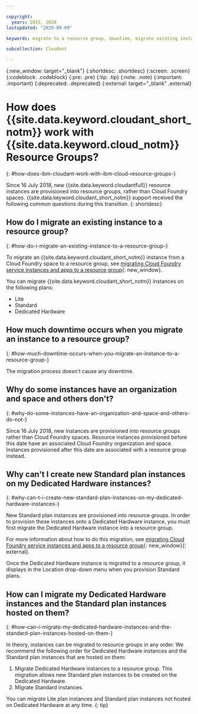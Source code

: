 ```yaml
---

copyright:
  years: 2015, 2020
lastupdated: "2020-09-09"

keywords: migrate to a resource group, downtime, migrate existing instance, organization and space, standard plan, dedicated hardware instance, how to migrate

subcollection: Cloudant

---
```


{:new_window: target="_blank"}
{:shortdesc: .shortdesc}
{:screen: .screen}
{:codeblock: .codeblock}
{:pre: .pre}
{:tip: .tip}
{:note: .note}
{:important: .important}
{:deprecated: .deprecated}
{:external: target="_blank" .external}

<!-- Acrolinx: 2017-05-10 -->

# How does {{site.data.keyword.cloudant_short_notm}} work with {{site.data.keyword.cloud_notm}} Resource Groups?
{: #how-does-ibm-cloudant-work-with-ibm-cloud-resource-groups-}

Since 16 July 2018, new {{site.data.keyword.cloudantfull}} resource instances are provisioned into
resource groups, rather than Cloud Foundry spaces. {{site.data.keyword.cloudant_short_notm}} support received the following common questions during this transition.
{: shortdesc}

## How do I migrate an existing instance to a resource group?
{: #how-do-i-migrate-an-existing-instance-to-a-resource-group-}

To migrate an {{site.data.keyword.cloudant_short_notm}} instance from a Cloud Foundry space to a resource group, see [migrating Cloud Foundry service instances and apps to a resource group](https://cloud.ibm.com/docs/resources/instance_migration.html#migrate){: new_window}.

You can migrate {{site.data.keyword.cloudant_short_notm}} instances on the following plans:

- Lite
- Standard
- Dedicated Hardware

## How much downtime occurs when you migrate an instance to a resource group?
{: #how-much-downtime-occurs-when-you-migrate-an-instance-to-a-resource-group-}

The migration process doesn't cause any downtime. 

## Why do some instances have an organization and space and others don't?
{: #why-do-some-instances-have-an-organization-and-space-and-others-do-not-}

Since 16 July 2018, new instances are provisioned into resource groups
rather than Cloud Foundry spaces. Resource instances provisioned before this date
have an associated Cloud Foundry organization and space. Instances
provisioned after this date are associated with a resource group instead.

## Why can't I create new Standard plan instances on my Dedicated Hardware instances?
{: #why-can-t-i-create-new-standard-plan-instances-on-my-dedicated-hardware-instances-}

New Standard plan instances are provisioned into resource groups. In order to
provision these instances onto a Dedicated Hardware instance, you must first migrate the Dedicated
Hardware instance into a resource group.

For more information about how to do this migration, see [migrating Cloud Foundry service instances and apps to a resource group](https://cloud.ibm.com/docs/resources/instance_migration.html#migrate){: new_window}{: external}.

Once the Dedicated Hardware instance is migrated to a resource group, it
displays in the Location drop-down menu when you provision Standard plans.

## How can I migrate my Dedicated Hardware instances and the Standard plan instances hosted on them?
{: #how-can-i-migrate-my-dedicated-hardware-instances-and-the-standard-plan-instances-hosted-on-them-}

In theory, instances can be migrated to resource groups in any order. We recommend the following order for Dedicated Hardware instances and
the Standard plan instances that are hosted on them:

1. Migrate Dedicated Hardware instances to a resource group. This migration allows new Standard plan instances to be created on the Dedicated Hardware.
2. Migrate Standard instances.

You can migrate Lite plan instances and Standard plan instances not hosted on Dedicated Hardware at any time.
{: tip}

